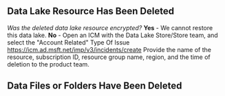 ## Data Lake Resource Has Been Deleted

_Was the deleted data lake resource encrypted?_
**Yes** - We cannot restore this data lake.
**No** - Open an ICM with the Data Lake Store/Store team, and select the "Account Related" Type Of Issue
https://icm.ad.msft.net/imp/v3/incidents/create
Provide the name of the resource, subscription ID, resource group name, region, and the time of deletion to the product team.

## Data Files or Folders Have Been Deleted
